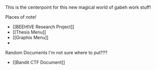 
This is the centerpoint for this new magical world of gabeh work stuff!

Places of note!

* [[BEEHIVE Research Project]]
* [[Thesis Menu]]
* [[Graphix Menu]]
* 

Random Documents I'm not sure where to put???
* [[Bandit CTF Document]]